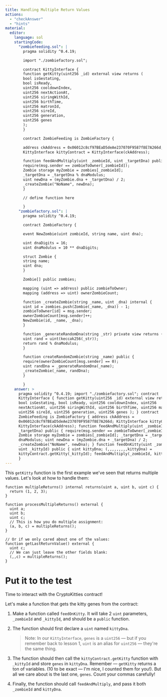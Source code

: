 ```yaml
---
title: Handling Multiple Return Values
actions:
  - "checkAnswer"
  - "hints"
material:
  editor:
    language: sol
    startingCode:
      "zombiefeeding.sol": |
        pragma solidity ^0.4.19;

        import "./zombiefactory.sol";

        contract KittyInterface {
        function getKitty(uint256 _id) external view returns (
        bool isGestating,
        bool isReady,
        uint256 cooldownIndex,
        uint256 nextActionAt,
        uint256 siringWithId,
        uint256 birthTime,
        uint256 matronId,
        uint256 sireId,
        uint256 generation,
        uint256 genes
        );
        }

        contract ZombieFeeding is ZombieFactory {

        address ckAddress = 0x06012c8cf97BEaD5deAe237070F9587f8E7A266d;
        KittyInterface kittyContract = KittyInterface(ckAddress);

        function feedAndMultiply(uint _zombieId, uint _targetDna) public {
        require(msg.sender == zombieToOwner[_zombieId]);
        Zombie storage myZombie = zombies[_zombieId];
        _targetDna = _targetDna % dnaModulus;
        uint newDna = (myZombie.dna + _targetDna) / 2;
        _createZombie("NoName", newDna);
        }

        // define function here

        }
      "zombiefactory.sol": |
        pragma solidity ^0.4.19;

        contract ZombieFactory {

        event NewZombie(uint zombieId, string name, uint dna);

        uint dnaDigits = 16;
        uint dnaModulus = 10 ** dnaDigits;

        struct Zombie {
        string name;
        uint dna;
        }

        Zombie[] public zombies;

        mapping (uint => address) public zombieToOwner;
        mapping (address => uint) ownerZombieCount;

        function _createZombie(string _name, uint _dna) internal {
        uint id = zombies.push(Zombie(_name, _dna)) - 1;
        zombieToOwner[id] = msg.sender;
        ownerZombieCount[msg.sender]++;
        NewZombie(id, _name, _dna);
        }

        function _generateRandomDna(string _str) private view returns (uint) {
        uint rand = uint(keccak256(_str));
        return rand % dnaModulus;
        }

        function createRandomZombie(string _name) public {
        require(ownerZombieCount[msg.sender] == 0);
        uint randDna = _generateRandomDna(_name);
        _createZombie(_name, randDna);
        }

        }
    answer: >
      pragma solidity ^0.4.19; import "./zombiefactory.sol"; contract
      KittyInterface { function getKitty(uint256 _id) external view returns (
      bool isGestating, bool isReady, uint256 cooldownIndex, uint256
      nextActionAt, uint256 siringWithId, uint256 birthTime, uint256 matronId,
      uint256 sireId, uint256 generation, uint256 genes ); } contract
      ZombieFeeding is ZombieFactory { address ckAddress =
      0x06012c8cf97BEaD5deAe237070F9587f8E7A266d; KittyInterface kittyContract =
      KittyInterface(ckAddress); function feedAndMultiply(uint _zombieId, uint
      _targetDna) public { require(msg.sender == zombieToOwner[_zombieId]);
      Zombie storage myZombie = zombies[_zombieId]; _targetDna = _targetDna %
      dnaModulus; uint newDna = (myZombie.dna + _targetDna) / 2;
      _createZombie("NoName", newDna); } function feedOnKitty(uint _zombieId,
      uint _kittyId) public { uint kittyDna; (,,,,,,,,,kittyDna) =
      kittyContract.getKitty(_kittyId); feedAndMultiply(_zombieId, kittyDna); }
      }
---
```


This `getKitty` function is the first example we've seen that returns multiple
values. Let's look at how to handle them:

    function multipleReturns() internal returns(uint a, uint b, uint c) {
      return (1, 2, 3);
    }

    function processMultipleReturns() external {
      uint a;
      uint b;
      uint c;
      // This is how you do multiple assignment:
      (a, b, c) = multipleReturns();
    }

    // Or if we only cared about one of the values:
    function getLastReturnValue() external {
      uint c;
      // We can just leave the other fields blank:
      (,,c) = multipleReturns();
    }

# Put it to the test

Time to interact with the CryptoKitties contract!

Let's make a function that gets the kitty genes from the contract:

1. Make a function called `feedOnKitty`. It will take 2 `uint` parameters,
   `_zombieId` and `_kittyId`, and should be a `public` function.

2. The function should first declare a `uint` named `kittyDna`.

   > Note: In our `KittyInterface`, `genes` is a `uint256` — but if you remember
   > back to lesson 1, `uint` is an alias for `uint256` — they're the same
   > thing.

3. The function should then call the `kittyContract.getKitty` function with
   `_kittyId` and store `genes` in `kittyDna`. Remember — `getKitty` returns a
   ton of variables. (10 to be exact — I'm nice, I counted them for you!). But
   all we care about is the last one, `genes`. Count your commas carefully!

4. Finally, the function should call `feedAndMultiply`, and pass it both
   `_zombieId` and `kittyDna`.
